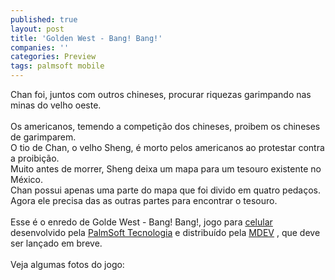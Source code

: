 ```yaml
---
published: true
layout: post
title: 'Golden West - Bang! Bang!'
companies: ''
categories: Preview
tags: palmsoft mobile
---
```

Chan foi, juntos com outros chineses, procurar riquezas garimpando nas minas do velho oeste.<br /><br />Os americanos, temendo a competi&ccedil;&atilde;o dos chineses, proibem os chineses de garimparem.<br />O tio de Chan, o velho Sheng, &eacute; morto pelos americanos ao protestar contra a proibi&ccedil;&atilde;o.<br />Muito antes de morrer, Sheng deixa um mapa para um tesouro existente no M&eacute;xico. <br />Chan possui apenas uma parte do mapa que foi divido em quatro peda&ccedil;os. Agora ele precisa das as outras partes para encontrar o tesouro.<br /><br />Esse &eacute; o enredo de Golde West - Bang! Bang!, jogo para <a href="{{ site.baseurl }}/index.php?p=cl&amp;t=19&amp;idp=2">celular</a>
 desenvolvido pela <a href="{{ site.baseurl }}/index.php?p=cl&amp;t=19&amp;idd=38">PalmSoft Tecnologia</a>
 e distribu&iacute;do pela <a href="{{ site.baseurl }}/index.php?p=cl&amp;t=19&amp;idu=61">MDEV</a>
, que deve ser lan&ccedil;ado em breve.<br /><br />Veja algumas fotos do jogo:<br /><br /><br />
